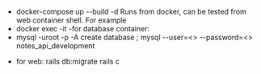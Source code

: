 * docker-compose up --build -d
Runs from docker, can be tested from web container shell.
For example
* docker exec -it <container-name>
-for database container:
* mysql -uroot -p -A
create database <database-name>;
mysql --user=<> --password=<> notes_api_development
- for web:
rails db:migrate
rails c
